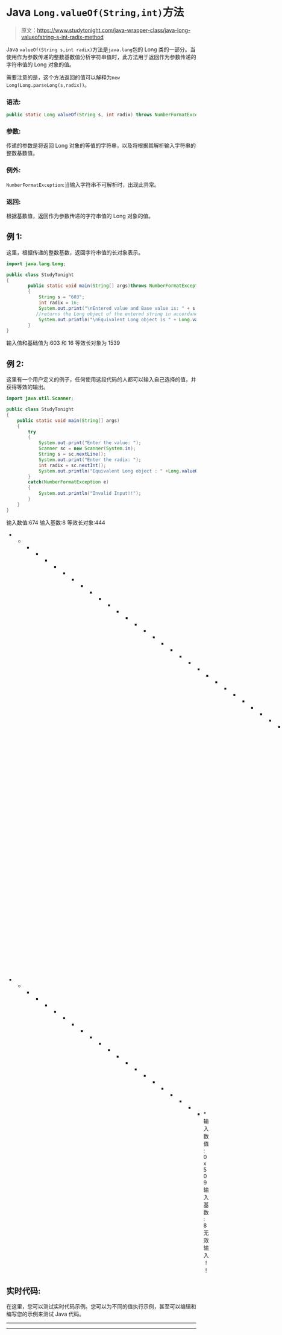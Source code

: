 # Java `Long.valueOf(String,int)`方法

> 原文：<https://www.studytonight.com/java-wrapper-class/java-long-valueofstring-s-int-radix-method>

Java `valueOf(String s,int radix)`方法是`java.lang`包的 Long 类的一部分。当使用作为参数传递的整数基数值分析字符串值时，此方法用于返回作为参数传递的字符串值的 Long 对象的值。

需要注意的是，这个方法返回的值可以解释为`new Long(Long.parseLong(s,radix))`。

### 语法:

```java
public static Long valueOf(String s, int radix) throws NumberFormatException 
```

### 参数:

传递的参数是将返回 Long 对象的等值的字符串，以及将根据其解析输入字符串的整数基数值。

### 例外:

`NumberFormatException`:当输入字符串不可解析时，出现此异常。

### 返回:

根据基数值，返回作为参数传递的字符串值的 Long 对象的值。

## 例 1:

这里，根据传递的整数基数，返回字符串值的长对象表示。

```java
import java.lang.Long;

public class StudyTonight
{  
        public static void main(String[] args)throws NumberFormatException 
        { 
            String s = "603";  
            int radix = 16;  
            System.out.print("\nEntered value and Base value is: " + s + " and " + radix);  
           //returns the Long object of the entered string in accordance with the radix            
            System.out.println("\nEquivalent Long object is " + Long.valueOf(s, radix)); 
        }  
} 
```

输入值和基础值为:603 和 16
等效长对象为 1539

## 例 2:

这里有一个用户定义的例子，任何使用这段代码的人都可以输入自己选择的值，并获得等效的输出。

```java
import java.util.Scanner; 

public class StudyTonight
{  
	public static void main(String[] args)
	{  
		try
		{
			System.out.print("Enter the value: ");  
			Scanner sc = new Scanner(System.in);  
			String s = sc.nextLine();  
			System.out.print("Enter the radix: "); 
			int radix = sc.nextInt();
			System.out.println("Equivalent Long object : " +Long.valueOf(s,radix)); //returns the Long object value of the string with respect to radix 
		}
		catch(NumberFormatException e)
		{
			System.out.println("Invalid Input!!");
		}
	}  
} 
```

输入数值:674
输入基数:8
等效长对象:444
* * * * * * * * * * * * * * * * * * * * * * * * * * * * * * * * * * * * * * * T4】输入数值:2323
输入基数:16
等效长对象:8995
* * * * * * * * * * * * * * * * * * * * * * *输入数值:0x509
输入基数:8
无效输入！！

## 实时代码:

在这里，您可以测试实时代码示例。您可以为不同的值执行示例，甚至可以编辑和编写您的示例来测试 Java 代码。

* * *

* * *
